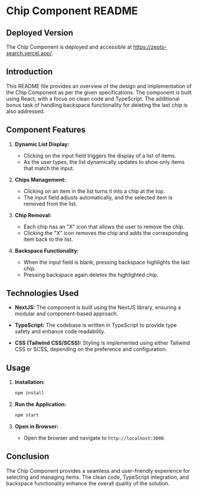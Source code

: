 # Chip Component README

## Deployed Version

The Chip Component is deployed and accessible at https://zepto-search.vercel.app/.

## Introduction

This README file provides an overview of the design and implementation of the Chip
Component as per the given specifications. The component is built using React, with a
focus on clean code and TypeScript. The additional bonus task of handling backspace
functionality for deleting the last chip is also addressed.

## Component Features

1. **Dynamic List Display:**

   - Clicking on the input field triggers the display of a list of items.
   - As the user types, the list dynamically updates to show only items that match the
     input.

2. **Chips Management:**

   - Clicking on an item in the list turns it into a chip at the top.
   - The input field adjusts automatically, and the selected item is removed from the
     list.

3. **Chip Removal:**

   - Each chip has an "X" icon that allows the user to remove the chip.
   - Clicking the "X" icon removes the chip and adds the corresponding item back to the
     list.

4. **Backspace Functionality:**
   - When the input field is blank, pressing backspace highlights the last chip.
   - Pressing backspace again deletes the highlighted chip.

## Technologies Used

- **NextJS:** The component is built using the NextJS library, ensuring a modular and
  component-based approach.
- **TypeScript:** The codebase is written in TypeScript to provide type safety and enhance
  code readability.

- **CSS (Tailwind CSS/SCSS):** Styling is implemented using either Tailwind CSS or SCSS,
  depending on the preference and configuration.

## Usage

1. **Installation:**

   ```bash
   npm install
   ```

2. **Run the Application:**

   ```bash
   npm start
   ```

3. **Open in Browser:**
   - Open the browser and navigate to `http://localhost:3000`.

## Conclusion

The Chip Component provides a seamless and user-friendly experience for selecting and
managing items. The clean code, TypeScript integration, and backspace functionality
enhance the overall quality of the solution.
